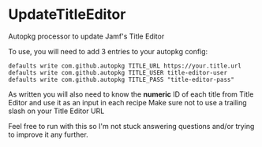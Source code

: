 # UpdateTitleEditor
Autopkg processor to update Jamf's Title Editor

To use, you will need to add 3 entries to your autopkg config:
```
defaults write com.github.autopkg TITLE_URL https://your.title.url 
defaults write com.github.autopkg TITLE_USER title-editor-user
defaults write com.github.autopkg TITLE_PASS "title-editor-pass"
```
As written you will also need to know the **numeric** ID of each title from Title Editor and use it as an input in each recipe
Make sure not to use a trailing slash on your Title Editor URL

Feel free to run with this so I'm not stuck answering questions and/or trying to improve it any further.
